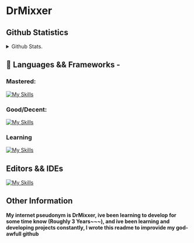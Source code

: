 # DrMixxer


## Github Statistics 
<details>
  <summary>Github Stats.</summary>
  
![Anurag's GitHub stats](https://github-readme-stats.vercel.app/api?username=DrMixxer&show_icons=true&theme=dracula&show=reviews,discussions_started,discussions_answered,prs_merged,prs_merged_percentage&hide=contribs,prs)
</details>

## 💸 Languages && Frameworks - 

### Mastered:
[![My Skills](https://skillicons.dev/icons?i=bash,cassandra,css,git,gradle,js,maven,mongodb,nodejs,py,react,tailwind,ts)](https://skillicons.dev)

### Good/Decent: 
[![My Skills](https://skillicons.dev/icons?i=angular,aws,discord,django,docker,electron,nextjs)](https://skillicons.dev)

### Learning
[![My Skills](https://skillicons.dev/icons?i=dart,flutter,flask,vite,java,kotlin,rust)](https://skillicons.dev)

## Editors && IDEs
[![My Skills](https://skillicons.dev/icons?i=atom,vscode,idea,eclipse)](https://skillicons.dev)


## Other Information
**My internet pseudonym is DrMixxer, ive been learning to develop for some time know (Roughly 3 Years~~~), and ive been learning and developing projects constantly, I wrote this readme to improvide my god-awfull github**




